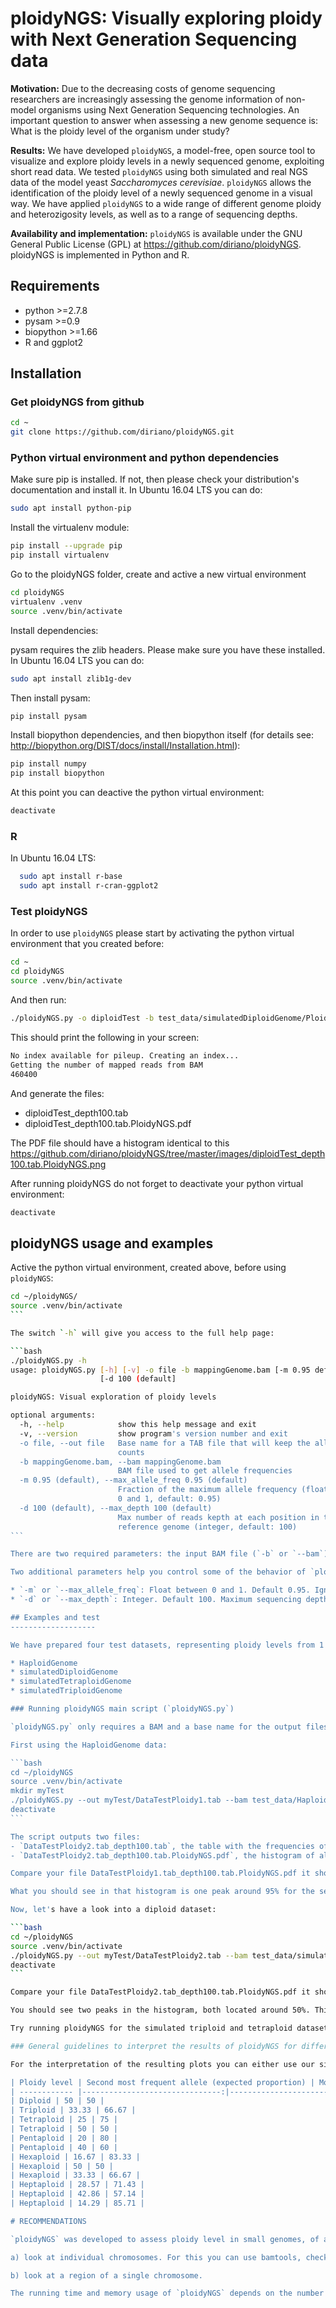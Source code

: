# ploidyNGS: Visually exploring ploidy with Next Generation Sequencing data

**Motivation:** Due to the decreasing costs of genome sequencing researchers are increasingly assessing the genome information of non-model organisms using Next Generation Sequencing technologies. An important question to answer when assessing a new genome sequence is: What is the ploidy level of the organism under study?

**Results:** We have developed `ploidyNGS`, a model-free, open source tool to visualize and explore ploidy levels in a newly sequenced genome, exploiting short read data. We tested `ploidyNGS` using both simulated and real NGS data of the model yeast *Saccharomyces cerevisiae*. `ploidyNGS` allows the identification of the ploidy level of a newly sequenced genome in a visual way. We have applied `ploidyNGS` to a wide range of different genome ploidy and heterozigosity levels, as well as to a range of sequencing depths.

**Availability and implementation:** `ploidyNGS` is available under the GNU General Public License (GPL) at https://github.com/diriano/ploidyNGS. ploidyNGS is implemented in Python and R.

## Requirements

- python >=2.7.8
- pysam  >=0.9
- biopython >=1.66
- R and ggplot2

## Installation

### Get ploidyNGS from github

```bash
cd ~
git clone https://github.com/diriano/ploidyNGS.git
```
### Python virtual environment and python dependencies

Make sure pip is installed. If not, then please check your distribution's documentation and install it. In Ubuntu 16.04 LTS you can do:

```bash
sudo apt install python-pip
```

Install the virtualenv module:

```bash
pip install --upgrade pip
pip install virtualenv
```

Go to the ploidyNGS folder, create and active a new virtual environment

```bash
cd ploidyNGS
virtualenv .venv
source .venv/bin/activate
```

Install dependencies:

pysam requires the zlib headers. Please make sure you have these installed. In Ubuntu 16.04 LTS you can do:

```bash
sudo apt install zlib1g-dev
```

Then install pysam:

```bash
pip install pysam
```

Install biopython dependencies, and then biopython itself (for details see: http://biopython.org/DIST/docs/install/Installation.html):

```bash
pip install numpy
pip install biopython
```

At this point you can deactive the python virtual environment:

```bash
deactivate
```
### R

In Ubuntu 16.04 LTS:

```bash
  sudo apt install r-base
  sudo apt install r-cran-ggplot2
```

### Test ploidyNGS

In order to use `ploidyNGS` please start by activating the python virtual environment that you created before:

```bash
cd ~
cd ploidyNGS
source .venv/bin/activate
```

And then run:

```bash
./ploidyNGS.py -o diploidTest -b test_data/simulatedDiploidGenome/Ploidy2.bowtie2.sorted.bam
```

This should print the following in your screen:

```bash
No index available for pileup. Creating an index...
Getting the number of mapped reads from BAM
460400
```

And generate the files:

* diploidTest_depth100.tab
* diploidTest_depth100.tab.PloidyNGS.pdf

The PDF file should have a histogram identical to this https://github.com/diriano/ploidyNGS/tree/master/images/diploidTest_depth100.tab.PloidyNGS.png

After running ploidyNGS do not forget to deactivate your python virtual environment:

```bash
deactivate
```
## ploidyNGS usage and examples

Active the python virtual environment, created above, before using `ploidyNGS`:

````bash
cd ~/ploidyNGS/
source .venv/bin/activate
```

The switch `-h` will give you access to the full help page:

```bash
./ploidyNGS.py -h
usage: ploidyNGS.py [-h] [-v] -o file -b mappingGenome.bam [-m 0.95 default)]
                    [-d 100 (default]

ploidyNGS: Visual exploration of ploidy levels

optional arguments:
  -h, --help            show this help message and exit
  -v, --version         show program's version number and exit
  -o file, --out file   Base name for a TAB file that will keep the allele
                        counts
  -b mappingGenome.bam, --bam mappingGenome.bam
                        BAM file used to get allele frequencies
  -m 0.95 (default), --max_allele_freq 0.95 (default)
                        Fraction of the maximum allele frequency (float betwen
                        0 and 1, default: 0.95)
  -d 100 (default), --max_depth 100 (default)
                        Max number of reads kepth at each position in the
                        reference genome (integer, default: 100)
```

There are two required parameters: the input BAM file (`-b` or `--bam`) and a string (`-o` or `--out`) that will be used to generate the output files.

Two additional parameters help you control some of the behavior of `ploidyNGS`:

* `-m` or `--max_allele_freq`: Float between 0 and 1. Default 0.95. Ignore positions where the frequencey of the most abundant allele is higher or equal than `max_allele_freq`
* `-d` or `--max_depth`: Integer. Default 100. Maximum sequencing depth to consider, e.g., if d=100, then only the first 100 mapped reads will be examined.

## Examples and test
-------------------

We have prepared four test datasets, representing ploidy levels from 1 to 4, that you can use to try `ploidyNGS`. These data are available in the folder test_data:

* HaploidGenome
* simulatedDiploidGenome
* simulatedTetraploidGenome
* simulatedTriploidGenome

### Running ploidyNGS main script (`ploidyNGS.py`)

`ploidyNGS.py` only requires a BAM and a base name for the output files. We will show you how to use it using two of the pre-generated test datasets:

First using the HaploidGenome data:

```bash
cd ~/ploidyNGS
source .venv/bin/activate
mkdir myTest
./ploidyNGS.py --out myTest/DataTestPloidy1.tab --bam test_data/HaploidGenome/Ploidy1.bowtie2.sorted.bam 
deactivate
```

The script outputs two files:
- `DataTestPloidy2.tab_depth100.tab`, the table with the frequencies of allele proportions in heterozygous sites. It has the four columns: Sequence name, Position, Type of allele (First, Second, Thirds and Fourth) ordered by abundance, and the frequencing of the allele.
- `DataTestPloidy2.tab_depth100.tab.PloidyNGS.pdf`, the histogram of allele frequencies. This is your main tool to decide on the ploidy level of yur organism.

Compare your file DataTestPloidy1.tab_depth100.tab.PloidyNGS.pdf it should be pretty similar to test_data/ploidyNGS_results/DataTestPloidy1.tab.ExplorePloidy.png

What you should see in that histogram is one peak around 95% for the series labelled First, which is the most common allele, this means that the most frequent was represented by 95% or more of the reads in most positions, which is compatible with a haploid genome. The series labelled Second, should have a peak around 5%, this means that in hereromorphic positions, the second most frequent allele have around 5% of the reads, these most likely represent sequencing errors.

Now, let's have a look into a diploid dataset:

```bash
cd ~/ploidyNGS
source .venv/bin/activate
./ploidyNGS.py --out myTest/DataTestPloidy2.tab --bam test_data/simulatedDiploidGenome/Ploidy2.bowtie2.sorted.bam
deactivate
```

Compare your file DataTestPloidy2.tab_depth100.tab.PloidyNGS.pdf it should be pretty similar to test_data/ploidyNGS_results/DataTestPloidy2.tab.ExplorePloidy.png

You should see two peaks in the histogram, both located around 50%. This means that both the most frequent and second most frequence alleles, each, have around 50% of the reads in the heteromorphic positions. This result is compatible with a diploid genome.

Try running ploidyNGS for the simulated triploid and tetraploid datasets. Read the following section for more details on how to interpret the histogram generated by `ploidyNGS`.

### General guidelines to interpret the results of ploidyNGS for different ploidy levels

For the interpretation of the resulting plots you can either use our simulation data (https://github.com/diriano/ploidyNGS/blob/master/simulation/results/results_ploidy_simulations.html) or the following table. Briefly, in `ploidyNGS`'s histograms, the position of the peaks on the X-axis is directly related to the ploidy level of the organism under study. For instance, if you observe peaks for the two most frequent alleles close to 50%, you have a diploid organism (see `DataTestPloidy2.tab.ExplorePloidy.pdf`). The values on the X-axis represent the fraction of reads representing each of the 4 possible alleles.

| Ploidy level | Second most frequent allele (expected proportion) | Most frequence allele (expected proportion) |
| ------------ |-------------------------------:|-------------------------------:|
| Diploid | 50 | 50 |
| Triploid | 33.33 | 66.67 |
| Tetraploid | 25 | 75 |
| Tetraploid | 50 | 50 |
| Pentaploid | 20 | 80 |
| Pentaploid | 40 | 60 |
| Hexaploid | 16.67 | 83.33 |
| Hexaploid | 50 | 50 |
| Hexaploid | 33.33 | 66.67 |
| Heptaploid | 28.57 | 71.43 |
| Heptaploid | 42.86 | 57.14 |
| Heptaploid | 14.29 | 85.71 |

# RECOMMENDATIONS

`ploidyNGS` was developed to assess ploidy level in small genomes, of a few tens Mbp. If your genome is larger than that we recommend that you:

a) look at individual chromosomes. For this you can use bamtools, check: https://www.biostars.org/p/46327/.

b) look at a region of a single chromosome.

The running time and memory usage of `ploidyNGS` depends on the number of reads in the BAM file, i.e., the sequencing depth. We have seen that a sequencing depth of 100x is enough to get a good idea of the ploidy level. So if you have sequenced your genome to a larger depth, please sub-sample you data before creating the BAM file for `ploidyNGS`. Alternatively you could use the parameter `-d` in `ploidyNGS` to look at the `d` first mapped reads, however pysam will still load the full BAM file.
